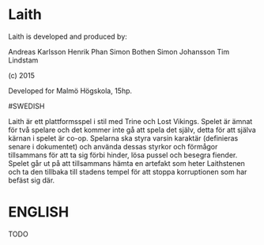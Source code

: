 # Laith

Laith is developed and produced by:

Andreas Karlsson
Henrik Phan
Simon Bothen
Simon Johansson
Tim Lindstam

(c) 2015

Developed for Malmö Högskola, 15hp.

#SWEDISH

Laith är ett plattformsspel i stil med Trine och Lost Vikings. Spelet är ämnat för två spelare
och det kommer inte gå att spela det själv, detta för att själva kärnan i spelet är co-op.
Spelarna ska styra varsin karaktär (definieras senare i dokumentet) och använda dessas
styrkor och förmågor tillsammans för att ta sig förbi hinder, lösa pussel och besegra fiender.
Spelet går ut på att tillsammans hämta en artefakt som heter Laithstenen och ta den tillbaka
till stadens tempel för att stoppa korruptionen som har befäst sig där.

# ENGLISH

TODO
